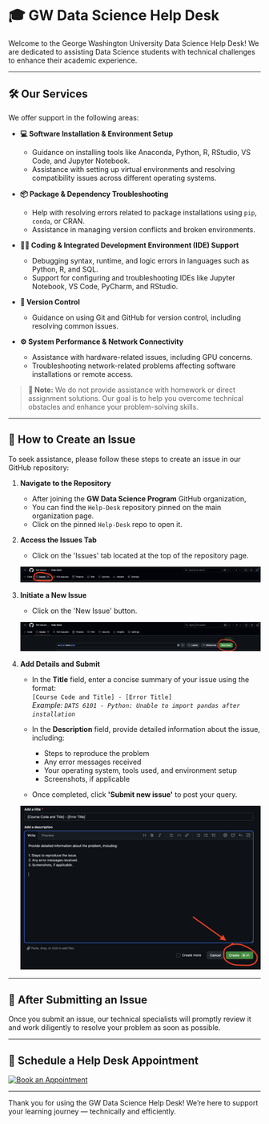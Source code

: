 # 🎓 GW Data Science Help Desk

Welcome to the George Washington University Data Science Help Desk! We are dedicated to assisting Data Science students with technical challenges to enhance their academic experience.

---

## 🛠️ Our Services

We offer support in the following areas:

- **💻 Software Installation & Environment Setup**
  - Guidance on installing tools like Anaconda, Python, R, RStudio, VS Code, and Jupyter Notebook.
  - Assistance with setting up virtual environments and resolving compatibility issues across different operating systems.

- **📦 Package & Dependency Troubleshooting**
  - Help with resolving errors related to package installations using `pip`, `conda`, or CRAN.
  - Assistance in managing version conflicts and broken environments.

- **👨‍💻 Coding & Integrated Development Environment (IDE) Support**
  - Debugging syntax, runtime, and logic errors in languages such as Python, R, and SQL.
  - Support for configuring and troubleshooting IDEs like Jupyter Notebook, VS Code, PyCharm, and RStudio.

- **🔀 Version Control**
  - Guidance on using Git and GitHub for version control, including resolving common issues.

- **⚙️ System Performance & Network Connectivity**
  - Assistance with hardware-related issues, including GPU concerns.
  - Troubleshooting network-related problems affecting software installations or remote access.

> **🚫 Note:** We do not provide assistance with homework or direct assignment solutions. Our goal is to help you overcome technical obstacles and enhance your problem-solving skills.

---

## 📝 How to Create an Issue

To seek assistance, please follow these steps to create an issue in our GitHub repository:

1. **Navigate to the Repository**
   - After joining the **GW Data Science Program** GitHub organization,
   - You can find the `Help-Desk` repository pinned on the main organization page.
   - Click on the pinned `Help-Desk` repo to open it.

2. **Access the Issues Tab**
   - Click on the 'Issues' tab located at the top of the repository page.

   *![Accessing the Issues Tab](images/access_issues_tab.png)*

3. **Initiate a New Issue**
   - Click on the 'New Issue' button.

   *![Initiating a New Issue](images/new_issue_button.png)*

4. **Add Details and Submit**
   - In the **Title** field, enter a concise summary of your issue using the format:  
     `[Course Code and Title] - [Error Title]`  
     *Example: `DATS 6101 - Python: Unable to import pandas after installation`*

   - In the **Description** field, provide detailed information about the issue, including:
     - Steps to reproduce the problem
     - Any error messages received
     - Your operating system, tools used, and environment setup
     - Screenshots, if applicable

   - Once completed, click **'Submit new issue'** to post your query.

   *![Providing a Descriptive Title](images/submit_issue.png)*

---

## 🚀 After Submitting an Issue

Once you submit an issue, our technical specialists will promptly review it and work diligently to resolve your problem as soon as possible.

---

## 📆 Schedule a Help Desk Appointment
[![Book an Appointment](https://img.shields.io/badge/Book%20an%20Appointment-📅-brightgreen)](https://calendar.google.com/calendar/appointments/schedules/AcZssZ2qbt2FbisDbjDDM4i5r4-TXOq4A8zno_adRru7p-jn2ElVFES5T2QLReeEwmWhrrj88ib3hLt7?gv=true)




---

Thank you for using the GW Data Science Help Desk! We’re here to support your learning journey — technically and efficiently.
